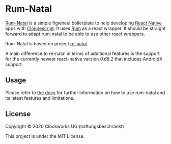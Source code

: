 # Rum-Natal

[Rum-Natal](https://github.com/ClockworksIO/rum-natal) is a simple figwheel boilerplate to help developing [React Native](https://reactnative.dev/) apps with [Clojurescript](https://clojurescript.org/). It uses [Rum](https://github.com/tonsky/rum) as a react wrapper. It should be straight forward to adapt rum-natal to be able to use other react wrappers.

Rum-Natal is based on project [re-natal](https://github.com/drapanjanas/re-natal).

A main difference to re-natal in terms of additional features is the support for the currently newest react-native version _0.68.2_ that includes AndroidX support.

## Usage

Please refer to [the docs](resources/leiningen/new/rum_natal/rum-natal-usage.md) for further information on how to use rum-natal and its latest features and limitations.

## License

Copyright © 2020 Clockworks UG (haftungsbeschränkt)

This project is under the MIT License.
